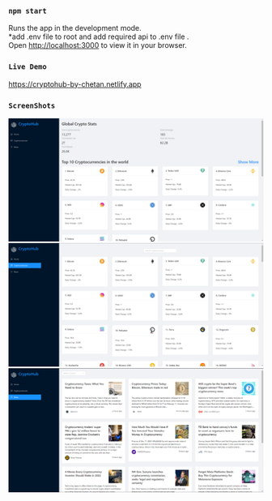 ### `npm start`

Runs the app in the development mode.\
*add .env file to root and add required api to .env file . <br>
Open [http://localhost:3000](http://localhost:3000) to view it in your browser.


### `Live Demo`
https://cryptohub-by-chetan.netlify.app


### `ScreenShots`
<img src="https://github.com/Chetandev16/CryptoHub/blob/master/ss1.png" target="_blank" alt=""></img>
<img src="https://github.com/Chetandev16/CryptoHub/blob/master/ss2.png" target="_blank" alt=""></img>
<img src="https://github.com/Chetandev16/CryptoHub/blob/master/ss3.png" target="_blank" alt=""></img>
